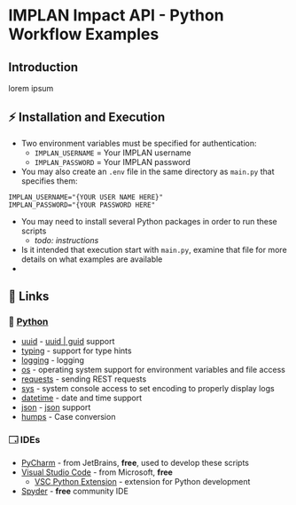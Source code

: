 # IMPLAN Impact API - Python Workflow Examples

## Introduction
lorem ipsum

## ⚡ Installation and Execution

- Two environment variables must be specified for authentication:
  - `IMPLAN_USERNAME` = Your IMPLAN username
  - `IMPLAN_PASSWORD` = Your IMPLAN password
- You may also create an `.env` file in the same directory as `main.py` that specifies them:
```env
IMPLAN_USERNAME="{YOUR USER NAME HERE}"
IMPLAN_PASSWORD="{YOUR PASSWORD HERE"
```
- You may need to install several Python packages in order to run these scripts
  - *todo: instructions*
- Is it intended that execution start with `main.py`, examine that file for more details on what examples are available
- 

## 🔗 Links

### 🐍 [Python](https://www.python.org/)
- [uuid](https://docs.python.org/3/library/uuid.html) - [uuid | guid](https://en.wikipedia.org/wiki/Universally_unique_identifier) support
- [typing](https://docs.python.org/3/library/typing.html) - support for type hints
- [logging](https://docs.python.org/3/library/logging.html) - logging
- [os](https://docs.python.org/3/library/os.html) - operating system support for environment variables and file access
- [requests](https://pypi.org/project/requests/) - sending REST requests
- [sys](https://docs.python.org/3/library/sys.html) - system console access to set encoding to properly display logs
- [datetime](https://docs.python.org/3/library/datetime.html) - date and time support
- [json](https://docs.python.org/3/library/json.html) - [json](https://en.wikipedia.org/wiki/JSON) support
- [humps](https://humps.readthedocs.io/en/latest/) - Case conversion

### 🗔 IDEs
- [PyCharm](https://www.jetbrains.com/pycharm/) - from JetBrains, **free**, used to develop these scripts
- [Visual Studio Code](https://code.visualstudio.com/) - from Microsoft, **free**
  - [VSC Python Extension](https://marketplace.visualstudio.com/items?itemName=ms-python.python) - extension for Python development
- [Spyder](https://www.spyder-ide.org/) - **free** community IDE
